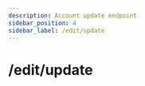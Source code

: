 ```yaml
---
description: Account update endpoint
sidebar_position: 4
sidebar_label: /edit/update
---
```

# /edit/update